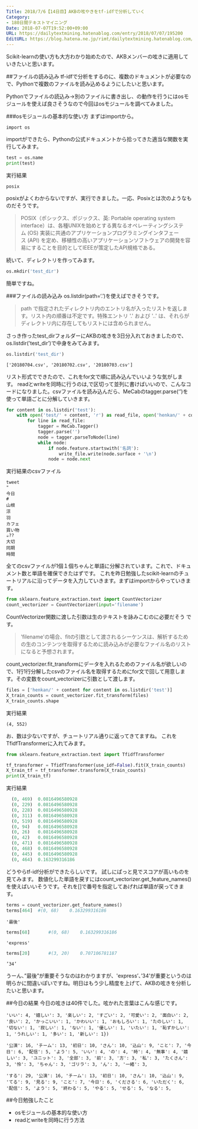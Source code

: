 ```yaml
---
Title: 2018/7/6【14日目】AKBの呟やきをtf-idfで分析していく
Category:
- 180日間テキストマイニング
Date: 2018-07-07T19:52:00+09:00
URL: https://dailytextmining.hatenablog.com/entry/2018/07/07/195200
EditURL: https://blog.hatena.ne.jp/rimt/dailytextmining.hatenablog.com/atom/entry/10257846132598965704
---
```


Scikit-learnの使い方も大方わかり始めたので、AKBメンバーの呟きに適用していきたいと思います。

##ファイルの読み込み
tf-idfで分析をするのに、複数のドキュメントが必要なので、Pythonで複数のファイルを読み込めるようにしたいと思います。

Pythonでファイルの読込み→別のファイルに書き出し、の動作を行うにはosモジュールを使えば良さそうなので今回はosモジュールを調べてみました。

###osモジュールの基本的な使い方
まずはimportから。
```
import os
```
importができたら、Pythonの公式ドキュメントから拾ってきた適当な関数を実行してみます。

```python
test = os.name
print(test)
```
実行結果
```
posix
```
posixがよくわからないですが、実行できました。一応、Posixとは次のようなものだそうです。

>POSIX（ポシックス、ポジックス、英: Portable operating system interface）は、各種UNIXを始めとする異なるオペレーティングシステム (OS) 実装に共通のアプリケーションプログラミングインタフェース (API) を定め、移植性の高いアプリケーションソフトウェアの開発を容易にすることを目的としてIEEEが策定したAPI規格である。

続いて、ディレクトリを作ってみます。
```python
os.mkdir('test_dir')
```
簡単ですね。

###ファイルの読み込み
os.listdir(path=‘.’)を使えばできそうです。

>path で指定されたディレクトリ内のエントリ名が入ったリストを返します。リスト内の順番は不定です。特殊エントリ '.' および '..' は、それらがディレクトリ内に存在してもリストには含められません。

さっき作ったtest_dirフォルダーにAKBの呟きを3日分入れておきましたので、
os.listdir('test_dir’)で中身をみてみます。

```python
os.listdir('test_dir')
```
```
['20180704.csv', '20180702.csv', '20180703.csv']
```
リスト形式でできたので、これをfor文で順に読み込んでいいような気がします。
readとwriteを同時に行うのは,で区切って並列に書けばいいので、こんなコードになりました。csvファイルを読み込んだら、MeCabのtagger.parse(‘’)を使って単語ごとに分解していきます。

```python
for content in os.listdir('test'):
    with open('test/' + content, 'r') as read_file, open('henkan/' + content, 'w') as write_file:
        for line in read_file:
            tagger = MeCab.Tagger()
            tagger.parse('')
            node = tagger.parseToNode(line)
            while node:
                if node.feature.startswith('名詞'):
                    write_file.write(node.surface + '\n')
                node = node.next
```
実行結果のcsvファイル
```
tweet
"
今日
#
山根
涼
羽
カフェ
買い物
☕??
大切
同期
時間
```
全てのcsvファイルが1個１個ちゃんと単語に分解されています。これで、ドキュメント数と単語を確保できたはずです。
これを昨日勉強したscikit-learnのチュートリアルに沿ってデータを入力していきます。まずはimportからやっていきます。

```python
from sklearn.feature_extraction.text import CountVectorizer
count_vectorizer = CountVectorizer(input='filename')
```

CountVectorizer関数に渡した引数は生のテキストを詠みこむのに必要だそう
です。
>’filename'の場合、fitの引数として渡されるシーケンスは、解析するための生のコンテンツを取得するために読み込みが必要なファイル名のリストになると予想されます。

count_vectorizer.fit_transformにデータを入れるためのファイル名が欲しいので、1行1行分解したcsvのファイル名を取得するためにfor文で回して用意します。その変数をcount_vectorizerに引数として渡します。

```python
files = ['henkan/' + content for content in os.listdir('test')]
X_train_counts = count_vectorizer.fit_transform(files)
X_train_counts.shape
```
実行結果
```
(4, 552)
```
お、数は少ないですが、チュートリアル通りに返ってきてますね。
これをTfidfTransformerに入れてみます。
```python
from sklearn.feature_extraction.text import TfidfTransformer

tf_transformer = TfidfTransformer(use_idf=False).fit(X_train_counts)
X_train_tf = tf_transformer.transform(X_train_counts)
print(X_train_tf)
```
実行結果
```python
  (0, 469)	0.0816496580928
  (0, 229)	0.0816496580928
  (0, 228)	0.0816496580928
  (0, 311)	0.0816496580928
  (0, 519)	0.0816496580928
  (0, 94)	0.0816496580928
  (0, 26)	0.0816496580928
  (0, 42)	0.0816496580928
  (0, 471)	0.0816496580928
  (0, 468)	0.0816496580928
  (0, 445)	0.0816496580928
  (0, 464)	0.163299316186
```
どうやらtf-idf分析ができたらしいです。
試しにぱっと見でスコアが高いものを見てみます。
数値化した単語を戻すにはcount_vectorizer.get_feature_names()を使えばいいそうです。それを[]で番号を指定してあげれば単語が戻ってきます。

```python
terms = count_vectorizer.get_feature_names()
terms[464]	#(0, 68)	0.163299316186
```
```
'最後'
```
```python
terms[68]		#(0, 68)	0.163299316186
```

```
'express'
```

```python
terms[20]		#(3, 20)	0.707106781187
```

```
’34’
```
うーん、”最後”が重要そうなのはわかりますが、'express’、’34’が重要というのは明らかに間違いぽいですね。明日はもう少し精度を上げて、AKBの呟きを分析したいと思います。

##今日の結果
今日の呟きは40件でした。呟かれた言葉はこんな感じです。
```
'いい': 4, '嬉しい': 3, '楽しい': 2, 'すごい': 2, '可愛い': 2, '面白い': 2, '良い': 2, 'かっこいい': 1, 'かわいい': 1, 'おもしろい': 1, 'たのしい': 1, '切ない': 1, '寂しい': 1, 'ない': 1, '優しい': 1, 'いたい': 1, '恥ずかしい': 1, 'うれしい': 1, '多い': 1, '新しい': 1})

'公演': 16, 'チーム': 13, '初日': 10, 'さん': 10, '込山': 9, 'こと': 7, '今日': 6, '配信': 5, 'よう': 5, 'いい': 4, 'の': 4, '時': 4, '無事': 4, '嬉しい': 3, 'ユニット': 3, '全部': 3, '前': 3, '方': 3, '私': 3, 'たくさん': 3, '怜': 3, 'ちゃん': 3, 'ゴリラ': 3, 'ん': 3, '一緒': 3,

'する': 29, '公演': 16, 'チーム': 13, '初日': 10, 'さん': 10, '込山': 9, 'てる': 9, '見る': 9, 'こと': 7, '今日': 6, 'くださる': 6, 'いただく': 6, '配信': 5, 'よう': 5, '終わる': 5, 'やる': 5, 'せる': 5, 'なる': 5,
```

##今日勉強したこと

- osモジュールの基本的な使い方
- readとwriteを同時に行う方法
